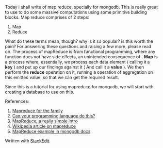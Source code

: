 
Today i shall write of map reduce, specially for mongodb.
This is really great to use to do some massive computations using some primitive building blocks.
Map reduce comprises of 2 steps:
  1. Map  
  2. Reduce  

What do these terms mean, though? why is it so popular? is this worth the pain? For answering these questions and raising a few more, please read on.
The process of mapReduce is from functional programming, where any function does not have side effects, an unintended consequence of . 
**Map** is a process where, essentially, we process each data element ( calling it a **key** ) and put up our findings against it ( And call it a **value** ). 
We then perform the **reduce** operation on it, running a operation of aggregation on this emitted value, so that we can get the required result.

Since this is a tutorial for using mapreduce for mongodb, we will start with creating a database to use on this.
  

References:
1. [Mapreduce for the family](https://webofdata.wordpress.com/2012/11/05/mapreduce-for-kids/)  
2. [Can your programming language do this?](https://www.joelonsoftware.com/2006/08/01/can-your-programming-language-do-this/)  
3. [MapReduce, a really simple intro](http://ksat.me/map-reduce-a-really-simple-introduction-kloudo/)  
4. [Wikipedia article on mapreduce](https://en.wikipedia.org/wiki/MapReduce) 
5. [MapReduce example in mongodb docs](https://docs.mongodb.com/manual/tutorial/map-reduce-examples/#calculate-order-and-total-quantity-with-average-quantity-per-item)


Written with [StackEdit](https://stackedit.io/).
<!--stackedit_data:
eyJoaXN0b3J5IjpbODQwNDM4OTAyLDEwNTY3Njk2MDAsLTE5OD
MzNzE5NjksLTEwMzMxOTQwMzddfQ==
-->